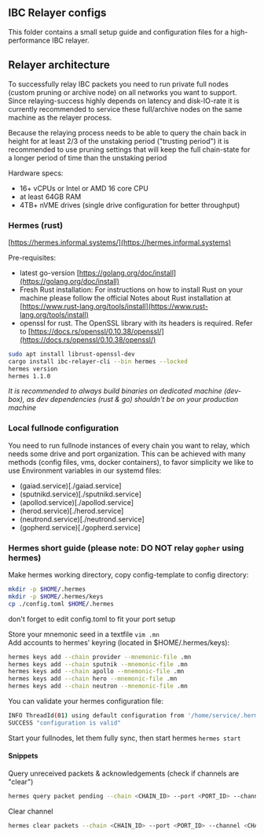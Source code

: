 ## IBC Relayer configs

This folder contains a small setup guide and configuration files for a high-performance IBC relayer.

## Relayer architecture

To successfully relay IBC packets you need to run private full nodes (custom pruning or archive node) on all networks you want to support. Since relaying-success highly depends on latency and disk-IO-rate it is currently recommended to service these full/archive nodes on the same machine as the relayer process.  

Because the relaying process needs to be able to query the chain back in height for at least 2/3 of the unstaking period ("trusting period") it is recommended to use pruning settings that will keep the full chain-state for a longer period of time than the unstaking period  

Hardware specs:  

- 16+ vCPUs or Intel or AMD 16 core CPU
- at least 64GB RAM
- 4TB+ nVME drives (single drive configuration for better throughput)


### Hermes (rust)

[https://hermes.informal.systems/](https://hermes.informal.systems)

Pre-requisites:

- latest go-version [https://golang.org/doc/install](https://golang.org/doc/install)
- Fresh Rust installation: For instructions on how to install Rust on your machine please follow the official Notes about Rust installation at [https://www.rust-lang.org/tools/install](https://www.rust-lang.org/tools/install)
- openssl for rust. The OpenSSL library with its headers is required. Refer to [https://docs.rs/openssl/0.10.38/openssl/](https://docs.rs/openssl/0.10.38/openssl/)

```sh
sudo apt install librust-openssl-dev
cargo install ibc-relayer-cli --bin hermes --locked
hermes version
hermes 1.1.0
```

_It is recommended to always build binaries on dedicated machine (dev-box), as dev dependencies (rust & go) shouldn't be on your production machine_  

### Local fullnode configuration

You need to run fullnode instances of every chain you want to relay, which needs some drive and port organization. This can be achieved with many methods (config files, vms, docker containers), to favor simplicity we like to use Environment variables in our systemd files:

- (gaiad.service)[./gaiad.service]
- (sputnikd.service)[./sputnikd.service]
- (apollod.service)[./apollod.service]
- (herod.service)[./herod.service]
- (neutrond.service)[./neutrond.service]
- (gopherd.service)[./gopherd.service]

### Hermes short guide (please note: DO NOT relay `gopher` using hermes)

Make hermes working directory, copy config-template to config directory:
```sh
mkdir -p $HOME/.hermes
mkdir -p $HOME/.hermes/keys
cp ./config.toml $HOME/.hermes
```

don't forget to edit config.toml to fit your port setup  

Store your mnemonic seed in a textfile `vim .mn`  
Add accounts to hermes' keyring (located in $HOME/.hermes/keys): 
```sh
hermes keys add --chain provider --mnemonic-file .mn
hermes keys add --chain sputnik --mnemonic-file .mn
hermes keys add --chain apollo --mnemonic-file .mn
hermes keys add --chain hero --mnemonic-file .mn
hermes keys add --chain neutron --mnemonic-file .mn
```

You can validate your hermes configuration file:
```sh
INFO ThreadId(01) using default configuration from '/home/service/.hermes/config.toml'
SUCCESS "configuration is valid"
```

Start your fullnodes, let them fully sync, then start hermes `hermes start`

#### Snippets

Query unreceived packets & acknowledgements (check if channels are "clear")
```sh
hermes query packet pending --chain <CHAIN_ID> --port <PORT_ID> --channel <CHANNEL_ID>
```

Clear channel
```sh
hermes clear packets --chain <CHAIN_ID> --port <PORT_ID> --channel <CHANNEL_ID>
```